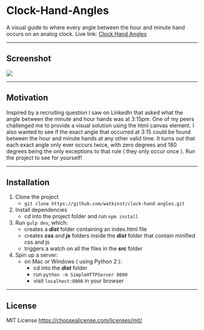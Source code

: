 # Clock-Hand-Angles
A visual guide to where every angle between the hour and minute hand occurs on an analog clock. Live link: [Clock Hand Angles][1]

---

## Screenshot
[![][small]][large]

---

## Motivation
Inspired by a recruiting question I saw on LinkedIn that asked what the angle between the minute and hour hands was at 3:15pm. One of my peers challenged me to provide a visual solution using the html canvas element. I also wanted to see if the exact angle that occurred at 3:15 could be found between the hour and minute hands at any other valid time. It turns out that each exact angle only ever occurs twice, with zero degrees and 180 degrees being the only exceptions to that rule ( they only occur once ). Run the project to see for yourself!

---

## Installation
1. Clone the project
    * `git clone https://github.com/watkinst/clock-hand-angles.git`
2. Install dependencies
    * cd into the project folder and run `npm install`
3. Run `gulp dev`, which:
    * creates a _**dist**_ folder containing an index.html file
    * creates _**css**_ and _**js**_ folders inside the _**dist**_ folder that contain minified css and js
    * triggers a watch on all the files in the _**src**_ folder
4. Spin up a server:
    * on Mac or Windows ( using Python 2 ):
        * cd into the _**dist**_ folder
        * run `python -m SimpleHTTPServer 8000`
        *  visit `localhost:8000` in your browser

---

## License
MIT License
https://choosealicense.com/licenses/mit/

[1]: https://watkinst.github.io/clock-hand-angles/
[small]: https://watkinst.github.io/clock-hand-angles/img/cha_sm.png
[large]: https://watkinst.github.io/clock-hand-angles/img/cha_lg.png
